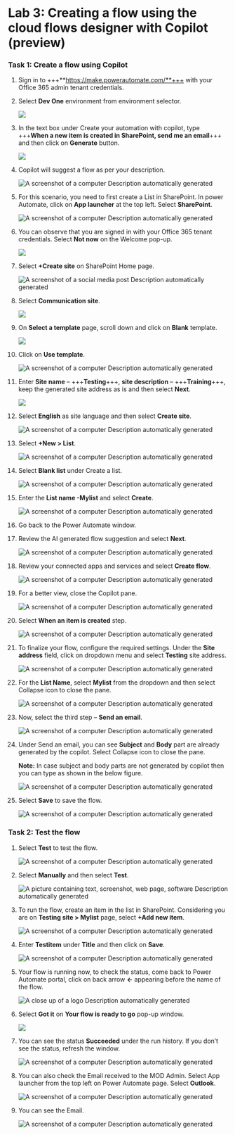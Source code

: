 # **Lab 3: Creating a flow using the cloud flows designer with Copilot (preview)**

### **Task 1: Create a flow using Copilot**

1.  Sign in to +++**https://make.powerautomate.com/**+++ with your Office 365
    admin tenant credentials.

2.  Select **Dev One** environment from environment selector.

     ![](./media/image1.png)

3.  In the text box under Create your automation with copilot, type
    +++**When a new item is created in SharePoint, send me an email**+++ and
    then click on **Generate** button.

     ![](./media/image2.png)

4.  Copilot will suggest a flow as per your description.

     ![A screenshot of a computer Description automatically generated](./media/image3.png)

5.  For this scenario, you need to first create a List in SharePoint. In
    power Automate, click on **App launcher** at the top left. Select
    **SharePoint**.

     ![A screenshot of a computer Description automatically generated](./media/image4.png)

6.  You can observe that you are signed in with your Office 365 tenant
    credentials. Select **Not now** on the Welcome pop-up.

     ![](./media/image5.png)

7.  Select **+Create site** on SharePoint Home page.

     ![A screenshot of a social media post Description automatically generated](./media/image6.png)

8.  Select **Communication site**.

     ![](./media/image7.png)

9.  On **Select a template** page, scroll down and click on **Blank**
    template.

     ![](./media/image8.png)

10. Click on **Use template**.

     ![A screenshot of a computer Description automatically generated](./media/image9.png)

11. Enter **Site name** – +++**Testing**+++, **site description** – +++**Training**+++, keep
    the generated site address as is and then select **Next**.

     ![](./media/image10.png)

12. Select **English** as site language and then select **Create site**.

     ![A screenshot of a computer Description automatically generated](./media/image11.png)

13. Select **+New > List**.

     ![A screenshot of a computer Description automatically generated](./media/image12.png)

14. Select **Blank list** under Create a list.

     ![A screenshot of a computer Description automatically generated](./media/image13.png)

15. Enter the **List name -Mylist** and select **Create**.

     ![A screenshot of a computer Description automatically generated](./media/image14.png)

16. Go back to the Power Automate window.

17. Review the AI generated flow suggestion and select **Next**.

     ![A screenshot of a computer Description automatically generated](./media/image15.png)

18. Review your connected apps and services and select **Create flow**.

     ![A screenshot of a computer Description automatically generated](./media/image16.png)

19. For a better view, close the Copilot pane.

     ![A screenshot of a computer Description automatically generated](./media/image17.png)

20. Select **When an item is created** step.

     ![A screenshot of a computer Description automatically generated](./media/image18.png)

21. To finalize your flow, configure the required settings. Under the
    **Site address** field, click on dropdown menu and select
    **Testing** site address.

     ![A screenshot of a computer Description automatically generated](./media/image19.png)

22. For the **List Name**, select **Mylist** from the dropdown and then
    select Collapse icon to close the pane.

     ![A screenshot of a computer Description automatically generated](./media/image20.png)

23. Now, select the third step – **Send an email**.

     ![A screenshot of a computer Description automatically generated](./media/image21.png)

24. Under Send an email, you can see **Subject** and **Body** part are
    already generated by the copilot. Select Collapse icon to close the
    pane.

     **Note:** In case subject and body parts are not generated by copilot
     then you can type as shown in the below figure.

     ![A screenshot of a computer Description automatically generated](./media/image22.png)

25. Select **Save** to save the flow.

     ![A screenshot of a computer Description automatically generated](./media/image23.png)

### **Task 2: Test the flow**

1.  Select **Test** to test the flow.

     ![A screenshot of a computer Description automatically generated](./media/image24.png)

2.  Select **Manually** and then select **Test**.

     ![A picture containing text, screenshot, web page, software Description automatically generated](./media/image25.png)

3.  To run the flow, create an item in the list in SharePoint.
    Considering you are on **Testing site \> Mylist** page, select
    **+Add new item**.

     ![A screenshot of a computer Description automatically generated](./media/image26.png)

4.  Enter **Testitem** under **Title** and then click on **Save**.

     ![A screenshot of a computer Description automatically generated](./media/image27.png)

5.  Your flow is running now, to check the status, come back to Power
    Automate portal, click on back arrow **\<-** appearing before the
    name of the flow.

     ![A close up of a logo Description automatically generated](./media/image28.png)

6.  Select **Got it** on **Your flow is ready to go** pop-up window.

     ![](./media/image29.png)

7.  You can see the status **Succeeded** under the run history. If you
    don’t see the status, refresh the window.

     ![A screenshot of a computer Description automatically generated](./media/image30.png)

8.  You can also check the Email received to the MOD Admin. Select App
    launcher from the top left on Power Automate page. Select
    **Outlook**.

     ![A screenshot of a computer Description automatically generated](./media/image31.png)

9.  You can see the Email.

     ![A screenshot of a computer Description automatically generated](./media/image32.png)
